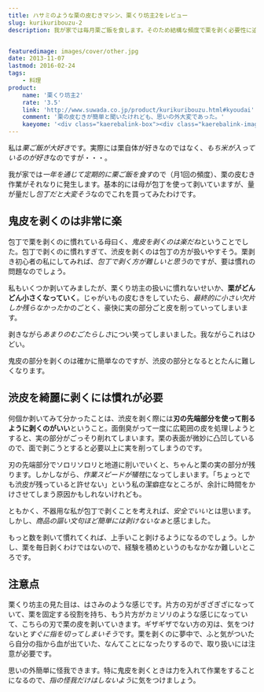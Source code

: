 ```yaml
---
title: ハサミのような栗の皮むきマシン、栗くり坊主2をレビュー
slug: kurikuribouzu-2
description: 我が家では毎月栗ご飯を食します。そのため結構な頻度で栗を剥く必要性に迫られます。少しは私も栗剥き作業に貢献できるようにと買ってみました。実際に使ってみると、そうそう簡単には剥けず、慣れるまで扱いが難しいなと思いました。


featuredimage: images/cover/other.jpg
date: 2013-11-07
lastmod: 2016-02-24
tags: 
    - 料理
product:
    name: '栗くり坊主2'
    rate: '3.5'
    link: 'http://www.suwada.co.jp/product/kurikuribouzu.html#kyoudai'
    comment: '栗の皮むきが簡単と聞いたけれども、思いの外大変であった。'
    kaeyome: '<div class="kaerebalink-box"><div class="kaerebalink-image"><a href="http://www.amazon.co.jp/exec/obidos/ASIN/B0009RFPAO/illusionspace-22/ref=nosim/" rel="nofollow" target="_blank"><img src="https://ecx.images-amazon.com/images/I/31hWu6cQq6L._SL160_.jpg" style="border: none;" /></a></div><div class="kaerebalink-info"><div class="kaerebalink-name"><a href="http://www.amazon.co.jp/exec/obidos/ASIN/B0009RFPAO/illusionspace-22/ref=nosim/" rel="nofollow" target="_blank">諏訪田製作所 栗の皮むき鋏 栗くり坊主II </a><div class="kaerebalink-powered-date">posted with <a href="http://kaereba.com" rel="nofollow" target="_blank">カエレバ</a></div></div><div class="kaerebalink-detail"> 諏訪田製作所 2005-05-30    </div><div class="kaerebalink-link1"><div class="shoplinkamazon"><a href="http://www.amazon.co.jp/gp/search?keywords=%8CI%82%AD%82%E8%96V%8E%E52&__mk_ja_JP=%83J%83%5E%83J%83i&tag=illusionspace-22" rel="nofollow" target="_blank" title="アマゾン" >Amazonで購入</a></div><div class="shoplinkrakuten"><a href="http://hb.afl.rakuten.co.jp/hgc/0e95387f.f2aef20d.0e953880.25e412bd/?pc=http%3A%2F%2Fsearch.rakuten.co.jp%2Fsearch%2Fmall%2F%25E6%25A0%2597%25E3%2581%258F%25E3%2582%258A%25E5%259D%258A%25E4%25B8%25BB2%2F-%2Ff.1-p.1-s.1-sf.0-st.A-v.2%3Fx%3D0%26scid%3Daf_ich_link_urltxt%26m%3Dhttp%3A%2F%2Fm.rakuten.co.jp%2F" rel="nofollow" target="_blank" title="楽天市場" >楽天市場で購入</a></div></div></div><div class="booklink-footer" style="clear: left"></div></div>'
---
```


私は<em>栗ご飯が大好き</em>です。実際には栗自体が好きなのではなく、<em>もち米が入っているのが好き</em>なのですが・・・。

我が家では<em>一年を通じて定期的に栗ご飯を食す</em>ので（月1回の頻度）、栗の皮むき作業がそれなりに発生します。基本的には母が包丁を使って剥いていますが、量が量だし<em>包丁だと大変そう</em>なのでこれを買ってみたわけです。


## 鬼皮を剥くのは非常に楽


包丁で栗を剥くのに慣れている母曰く、<em>鬼皮を剥くのは楽だね</em>ということでした。包丁で剥くのに慣れすぎて、渋皮を剥くのは包丁の方が扱いやすそう。栗剥き初心者の私にしてみれば、<em>包丁で剥く方が難しいと思う</em>のですが、要は慣れの問題なのでしょう。

私もいくつか剥いてみましたが、栗くり坊主の扱いに慣れないせいか、<strong>栗がどんどん小さくなっていく</strong>。じゃがいもの皮むきをしていたら、<em>最終的に小さい欠片しか残らなかった</em>かのごとく、豪快に実の部分ごと皮を削っていってしまいます。

剥きながら<em>あまりのむごたらしさ</em>につい笑ってしまいました。我ながらこれはひどい。

鬼皮の部分を剥くのは確かに簡単なのですが、渋皮の部分となるととたんに難しくなります。


## 渋皮を綺麗に剥くには慣れが必要


何個か剥いてみて分かったことは、渋皮を剥く際には<strong>刃の先端部分を使って削るように剥くのがいい</strong>ということ。面倒臭がって一度に広範囲の皮を処理しようとすると、実の部分がごっそり削れてしまいます。栗の表面が微妙に凸凹しているので、面で剥こうとすると必要以上に実を削ってしまうのです。

刃の先端部分でソロリソロリと地道に削いでいくと、ちゃんと栗の実の部分が残ります。しかしながら、<em>作業スピードが犠牲</em>になってしまいます。「ちょっとでも渋皮が残っていると許せない」という私の潔癖症なところが、余計に時間をかけさせてしまう原因かもしれないけれども。

ともかく、不器用な私が包丁で剥くことを考えれば、<em>安全でいい</em>とは思います。しかし、<em>商品の謳い文句ほど簡単には剥けないなぁ</em>と感じました。

もっと数を剥いて慣れてくれば、上手いこと剥けるようになるのでしょう。しかし、栗を毎日剥くわけではないので、経験を積めというのもなかなか難しいところです。


## 注意点


栗くり坊主の見た目は、はさみのような感じです。片方の刃がぎざぎざになっていて、栗を固定する役割を持ち、もう片方がカミソリのような感じになっていて、こちらの刃で栗の皮を剥いていきます。ギザギザでない方の刃は、気をつけないと<em>すぐに指を切ってしまいそう</em>です。栗を剥くのに夢中で、ふと気がついたら自分の指から血が出ていた、なんてことになったりするので、取り扱いには注意が必要です。

思いの外簡単に怪我できます。特に鬼皮を剥くときは力を入れて作業をすることになるので、<em>指の怪我だけはしないよう</em>に気をつけましょう。


  